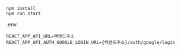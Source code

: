 ```
npm install
npm run start
```

.env
```
REACT_APP_API_URL=백엔드주소
REACT_APP_API_AUTH_GOOGLE_LOGIN_URL={백엔드주소}/auth/google/login
```